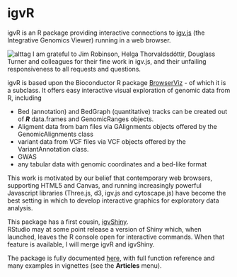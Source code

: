 # igvR
igvR is an R package providing interactive connections to
[igv.js](https://github.com/igvteam/igv.js/tree/master) 
(the Integrative Genomics Viewer) running in a web browser.


![alttag](https://paul-shannon.github.io/igvR/articles/images/ctcfBam-07.png)
I am grateful to Jim Robinson, Helga Thorvaldsdóttir, Douglass Turner and
colleagues for their fine work in igv.js, and their unfailing 
responsiveness to all requests and questions.


igvR is based upon the Bioconductor R package
[BrowserViz](https://paul-shannon.github.io/BrowserViz/) - of which it
is a subclass.  It  offers easy interactive visual exploration of
genomic data from R, including

  -   Bed (annotation) and BedGraph (quantitative)
tracks can be created out of **_R_** data.frames and GenomicRanges
objects.  
   - Aligment data from bam files via GAlignments objects offered by
     the GenomicAlignments class
   - variant data from VCF files via VCF objects offered by the
     VariantAnnotation class.
   - GWAS
   - any tabular data with genomic coordinates and a bed-like format
   
This work is motivated by our belief that contemporary web browsers,
supporting HTML5 and Canvas, and running increasingly powerful
Javascript libraries (Three.js,  d3, igv.js and cytoscape.js) have become
the best setting in which to develop interactive graphics for
exploratory data analysis.

This package has a first cousin,
[igvShiny](https://github.com/paul-shannon/igvShiny).  
RStudio may at some point release a version of Shiny which, when launched, leaves the R console open
for interactive commands.  When that feature is available, I will
merge igvR and igvShiny.

The package is fully documented
[here](https://paul-shannon.github.io/igvR/index.html), with full function reference and
many examples in vignettes (see the **Articles** menu).







